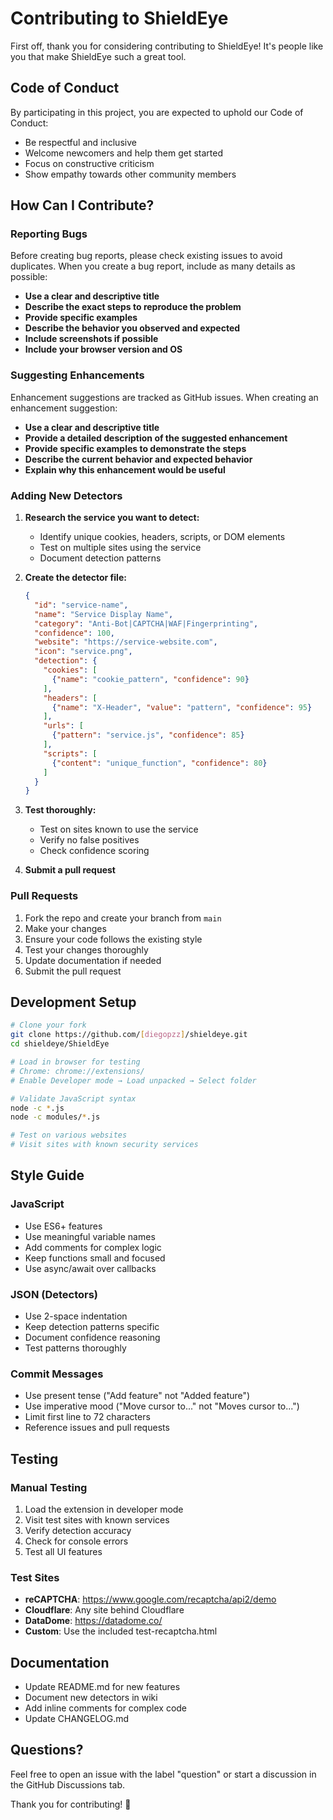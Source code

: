 # Contributing to ShieldEye

First off, thank you for considering contributing to ShieldEye! It's people like you that make ShieldEye such a great tool.

## Code of Conduct

By participating in this project, you are expected to uphold our Code of Conduct:
- Be respectful and inclusive
- Welcome newcomers and help them get started
- Focus on constructive criticism
- Show empathy towards other community members

## How Can I Contribute?

### Reporting Bugs

Before creating bug reports, please check existing issues to avoid duplicates. When you create a bug report, include as many details as possible:

- **Use a clear and descriptive title**
- **Describe the exact steps to reproduce the problem**
- **Provide specific examples**
- **Describe the behavior you observed and expected**
- **Include screenshots if possible**
- **Include your browser version and OS**

### Suggesting Enhancements

Enhancement suggestions are tracked as GitHub issues. When creating an enhancement suggestion:

- **Use a clear and descriptive title**
- **Provide a detailed description of the suggested enhancement**
- **Provide specific examples to demonstrate the steps**
- **Describe the current behavior and expected behavior**
- **Explain why this enhancement would be useful**

### Adding New Detectors

1. **Research the service you want to detect:**
   - Identify unique cookies, headers, scripts, or DOM elements
   - Test on multiple sites using the service
   - Document detection patterns

2. **Create the detector file:**
   ```json
   {
     "id": "service-name",
     "name": "Service Display Name",
     "category": "Anti-Bot|CAPTCHA|WAF|Fingerprinting",
     "confidence": 100,
     "website": "https://service-website.com",
     "icon": "service.png",
     "detection": {
       "cookies": [
         {"name": "cookie_pattern", "confidence": 90}
       ],
       "headers": [
         {"name": "X-Header", "value": "pattern", "confidence": 95}
       ],
       "urls": [
         {"pattern": "service.js", "confidence": 85}
       ],
       "scripts": [
         {"content": "unique_function", "confidence": 80}
       ]
     }
   }
   ```

3. **Test thoroughly:**
   - Test on sites known to use the service
   - Verify no false positives
   - Check confidence scoring

4. **Submit a pull request**

### Pull Requests

1. Fork the repo and create your branch from `main`
2. Make your changes
3. Ensure your code follows the existing style
4. Test your changes thoroughly
5. Update documentation if needed
6. Submit the pull request

## Development Setup

```bash
# Clone your fork
git clone https://github.com/[diegopzz]/shieldeye.git
cd shieldeye/ShieldEye

# Load in browser for testing
# Chrome: chrome://extensions/
# Enable Developer mode → Load unpacked → Select folder

# Validate JavaScript syntax
node -c *.js
node -c modules/*.js

# Test on various websites
# Visit sites with known security services
```

## Style Guide

### JavaScript
- Use ES6+ features
- Use meaningful variable names
- Add comments for complex logic
- Keep functions small and focused
- Use async/await over callbacks

### JSON (Detectors)
- Use 2-space indentation
- Keep detection patterns specific
- Document confidence reasoning
- Test patterns thoroughly

### Commit Messages
- Use present tense ("Add feature" not "Added feature")
- Use imperative mood ("Move cursor to..." not "Moves cursor to...")
- Limit first line to 72 characters
- Reference issues and pull requests

## Testing

### Manual Testing
1. Load the extension in developer mode
2. Visit test sites with known services
3. Verify detection accuracy
4. Check for console errors
5. Test all UI features

### Test Sites
- **reCAPTCHA**: https://www.google.com/recaptcha/api2/demo
- **Cloudflare**: Any site behind Cloudflare
- **DataDome**: https://datadome.co/
- **Custom**: Use the included test-recaptcha.html

## Documentation

- Update README.md for new features
- Document new detectors in wiki
- Add inline comments for complex code
- Update CHANGELOG.md

## Questions?

Feel free to open an issue with the label "question" or start a discussion in the GitHub Discussions tab.

Thank you for contributing! 🎉